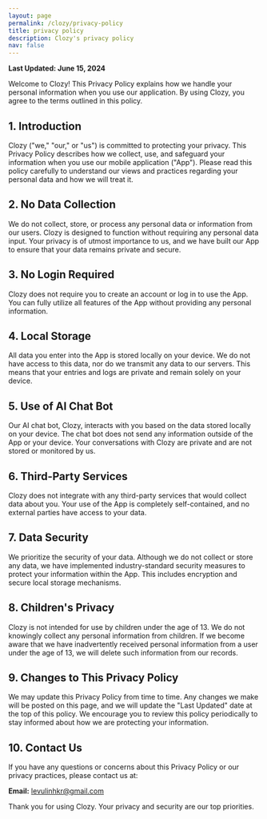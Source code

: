 ```yaml
---
layout: page
permalink: /clozy/privacy-policy
title: privacy policy
description: Clozy's privacy policy
nav: false
---
```


**Last Updated: June 15, 2024**

Welcome to Clozy! This Privacy Policy explains how we handle your personal information when you use our application. By using Clozy, you agree to the terms outlined in this policy.

## 1. Introduction

Clozy ("we," "our," or "us") is committed to protecting your privacy. This Privacy Policy describes how we collect, use, and safeguard your information when you use our mobile application ("App"). Please read this policy carefully to understand our views and practices regarding your personal data and how we will treat it.

## 2. No Data Collection

We do not collect, store, or process any personal data or information from our users. Clozy is designed to function without requiring any personal data input. Your privacy is of utmost importance to us, and we have built our App to ensure that your data remains private and secure.

## 3. No Login Required

Clozy does not require you to create an account or log in to use the App. You can fully utilize all features of the App without providing any personal information.

## 4. Local Storage

All data you enter into the App is stored locally on your device. We do not have access to this data, nor do we transmit any data to our servers. This means that your entries and logs are private and remain solely on your device.

## 5. Use of AI Chat Bot

Our AI chat bot, Clozy, interacts with you based on the data stored locally on your device. The chat bot does not send any information outside of the App or your device. Your conversations with Clozy are private and are not stored or monitored by us.

## 6. Third-Party Services

Clozy does not integrate with any third-party services that would collect data about you. Your use of the App is completely self-contained, and no external parties have access to your data.

## 7. Data Security

We prioritize the security of your data. Although we do not collect or store any data, we have implemented industry-standard security measures to protect your information within the App. This includes encryption and secure local storage mechanisms.

## 8. Children's Privacy

Clozy is not intended for use by children under the age of 13. We do not knowingly collect any personal information from children. If we become aware that we have inadvertently received personal information from a user under the age of 13, we will delete such information from our records.

## 9. Changes to This Privacy Policy

We may update this Privacy Policy from time to time. Any changes we make will be posted on this page, and we will update the "Last Updated" date at the top of this policy. We encourage you to review this policy periodically to stay informed about how we are protecting your information.

## 10. Contact Us

If you have any questions or concerns about this Privacy Policy or our privacy practices, please contact us at:

**Email:** levulinhkr@gmail.com

Thank you for using Clozy. Your privacy and security are our top priorities.
